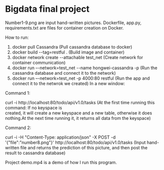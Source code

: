 # Bigdata final project

Number1-9.png are input hand-written pictures.
Dockerfile, app.py, requirements.txt are files for container creation on Docker.

How to run:
  1. docker pull Cassandra                                      (Pull cassandra database to docker)
  2. docker build --tag=restful .                               (Build image and container)
  3. docker network create --attachable test_net                (Create network for container communication)
  4. docker run –-network=test_net --name hongwei-cassandra -p  (Run the cassandra database and connect it to the network) 
  5. docker run –-network=test_net -p 4000:80 restful           (Run the app and connect it to the netwrok we created)
  In a new window:
  
  Command 1:
  
  curl -i http://localhost:80/todo/api/v1.0/tasks               (At the first time running this command: If no keyspace is                           
                                                                created, it will create a new keyspace and a new table, 
                                                                otherwise it does nothing.At the next time running it, it 
                                                                returns all data from the keyspace)
                           
  Command 2:
  
  curl -i -H "Content-Type: application/json" -X POST -d '{"file":"number8.png"}' http://localhost:80/todo/api/v1.0/tasks
  (Input hand-written file and returns the prediction of this picture, and then post the result to cassandra database)
  
  
  Project demo.mp4 is a demo of how I run this program.
  
  
  

  


